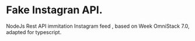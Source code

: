 # Fake Instagran API.
NodeJs Rest API immitation Instagram feed , based on Week OmniStack 7.0, adapted for typescript.
